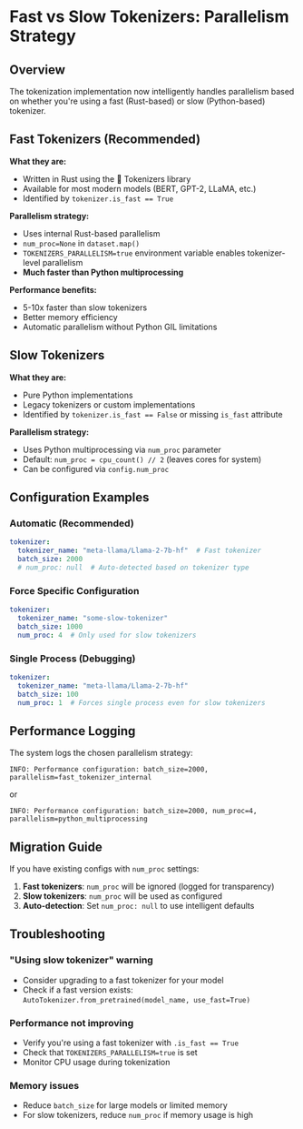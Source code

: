 # Fast vs Slow Tokenizers: Parallelism Strategy

## Overview

The tokenization implementation now intelligently handles parallelism based on whether you're using a fast (Rust-based) or slow (Python-based) tokenizer.

## Fast Tokenizers (Recommended)

**What they are:**
- Written in Rust using the 🤗 Tokenizers library
- Available for most modern models (BERT, GPT-2, LLaMA, etc.)
- Identified by `tokenizer.is_fast == True`

**Parallelism strategy:**
- Uses internal Rust-based parallelism
- `num_proc=None` in `dataset.map()` 
- `TOKENIZERS_PARALLELISM=true` environment variable enables tokenizer-level parallelism
- **Much faster than Python multiprocessing**

**Performance benefits:**
- 5-10x faster than slow tokenizers
- Better memory efficiency
- Automatic parallelism without Python GIL limitations

## Slow Tokenizers

**What they are:**
- Pure Python implementations
- Legacy tokenizers or custom implementations
- Identified by `tokenizer.is_fast == False` or missing `is_fast` attribute

**Parallelism strategy:**
- Uses Python multiprocessing via `num_proc` parameter
- Default: `num_proc = cpu_count() // 2` (leaves cores for system)
- Can be configured via `config.num_proc`

## Configuration Examples

### Automatic (Recommended)
```yaml
tokenizer:
  tokenizer_name: "meta-llama/Llama-2-7b-hf"  # Fast tokenizer
  batch_size: 2000
  # num_proc: null  # Auto-detected based on tokenizer type
```

### Force Specific Configuration
```yaml
tokenizer:
  tokenizer_name: "some-slow-tokenizer"
  batch_size: 1000
  num_proc: 4  # Only used for slow tokenizers
```

### Single Process (Debugging)
```yaml
tokenizer:
  tokenizer_name: "meta-llama/Llama-2-7b-hf"
  batch_size: 100
  num_proc: 1  # Forces single process even for slow tokenizers
```

## Performance Logging

The system logs the chosen parallelism strategy:

```
INFO: Performance configuration: batch_size=2000, parallelism=fast_tokenizer_internal
```

or 

```
INFO: Performance configuration: batch_size=2000, num_proc=4, parallelism=python_multiprocessing
```

## Migration Guide

If you have existing configs with `num_proc` settings:

1. **Fast tokenizers**: `num_proc` will be ignored (logged for transparency)
2. **Slow tokenizers**: `num_proc` will be used as configured
3. **Auto-detection**: Set `num_proc: null` to use intelligent defaults

## Troubleshooting

### "Using slow tokenizer" warning
- Consider upgrading to a fast tokenizer for your model
- Check if a fast version exists: `AutoTokenizer.from_pretrained(model_name, use_fast=True)`

### Performance not improving
- Verify you're using a fast tokenizer with `.is_fast == True`
- Check that `TOKENIZERS_PARALLELISM=true` is set
- Monitor CPU usage during tokenization

### Memory issues
- Reduce `batch_size` for large models or limited memory
- For slow tokenizers, reduce `num_proc` if memory usage is high
